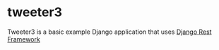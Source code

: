 tweeter3
=======

Tweeter3 is a basic example Django application that uses [Django Rest Framework](https://github.com/encode/django-rest-framework)
